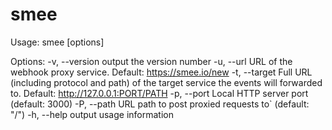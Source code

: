 # smee

Usage: smee [options]

Options:
  -v, --version          output the version number
  -u, --url <url>        URL of the webhook proxy service. Default: https://smee.io/new
  -t, --target <target>  Full URL (including protocol and path) of the target service the events will forwarded to. Default: http://127.0.0.1:PORT/PATH
  -p, --port <n>         Local HTTP server port (default: 3000)
  -P, --path <path>      URL path to post proxied requests to` (default: "/")
  -h, --help             output usage information

